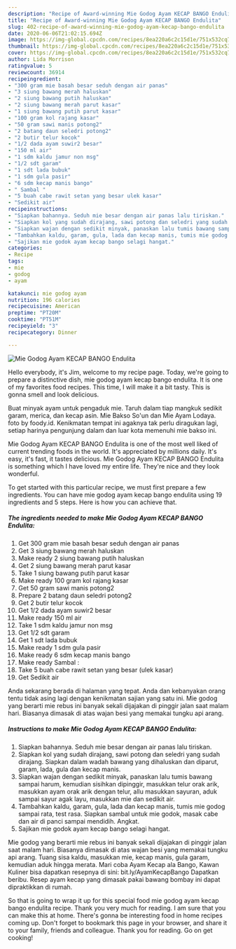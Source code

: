 ```yaml
---
description: "Recipe of Award-winning Mie Godog Ayam KECAP BANGO Endulita"
title: "Recipe of Award-winning Mie Godog Ayam KECAP BANGO Endulita"
slug: 402-recipe-of-award-winning-mie-godog-ayam-kecap-bango-endulita
date: 2020-06-06T21:02:15.694Z
image: https://img-global.cpcdn.com/recipes/8ea220a6c2c15d1e/751x532cq70/mie-godog-ayam-kecap-bango-endulita-foto-resep-utama.jpg
thumbnail: https://img-global.cpcdn.com/recipes/8ea220a6c2c15d1e/751x532cq70/mie-godog-ayam-kecap-bango-endulita-foto-resep-utama.jpg
cover: https://img-global.cpcdn.com/recipes/8ea220a6c2c15d1e/751x532cq70/mie-godog-ayam-kecap-bango-endulita-foto-resep-utama.jpg
author: Lida Morrison
ratingvalue: 5
reviewcount: 36914
recipeingredient:
- "300 gram mie basah besar seduh dengan air panas"
- "3 siung bawang merah haluskan"
- "2 siung bawang putih haluskan"
- "2 siung bawang merah parut kasar"
- "1 siung bawang putih parut kasar"
- "100 gram kol rajang kasar"
- "50 gram sawi manis potong2"
- "2 batang daun seledri potong2"
- "2 butir telur kocok"
- "1/2 dada ayam suwir2 besar"
- "150 ml air"
- "1 sdm kaldu jamur non msg"
- "1/2 sdt garam"
- "1 sdt lada bubuk"
- "1 sdm gula pasir"
- "6 sdm kecap manis bango"
- " Sambal "
- "5 buah cabe rawit setan yang besar ulek kasar"
- "Sedikit air"
recipeinstructions:
- "Siapkan bahannya. Seduh mie besar dengan air panas lalu tiriskan."
- "Siapkan kol yang sudah dirajang, sawi potong dan seledri yang sudah dirajang. Siapkan dalam wadah bawang yang dihaluskan dan diparut, garam, lada, gula dan kecap manis."
- "Siapkan wajan dengan sedikit minyak, panaskan lalu tumis bawang sampai harum, kemudian sisihkan dipinggir, masukkan telur orak arik, masukkan ayam orak arik dengan telur, allu masukkan sayuran, aduk sampai sayur agak layu, masukkan mie dan sedikit air."
- "Tambahkan kaldu, garam, gula, lada dan kecap manis, tumis mie godog sampai rata, test rasa. Siapkan sambal untuk mie godok, masak cabe dan air di panci sampai mendidih. Angkat."
- "Sajikan mie godok ayam kecap bango selagi hangat."
categories:
- Recipe
tags:
- mie
- godog
- ayam

katakunci: mie godog ayam 
nutrition: 196 calories
recipecuisine: American
preptime: "PT20M"
cooktime: "PT51M"
recipeyield: "3"
recipecategory: Dinner

---
```



![Mie Godog Ayam KECAP BANGO Endulita](https://img-global.cpcdn.com/recipes/8ea220a6c2c15d1e/751x532cq70/mie-godog-ayam-kecap-bango-endulita-foto-resep-utama.jpg)

Hello everybody, it's Jim, welcome to my recipe page. Today, we're going to prepare a distinctive dish, mie godog ayam kecap bango endulita. It is one of my favorites food recipes. This time, I will make it a bit tasty. This is gonna smell and look delicious.

Buat minyak ayam untuk pengaduk mie. Taruh dalam tiap mangkuk sedikit garam, merica, dan kecap asin. Mie Bakso So&#39;un dan Mie Ayam Lodaya. foto by foody.id. Kenikmatan tempat ini agaknya tak perlu diragukan lagi, setiap harinya pengunjung dalam dan luar kota memenuhi mie bakso ini.

Mie Godog Ayam KECAP BANGO Endulita is one of the most well liked of current trending foods in the world. It's appreciated by millions daily. It's easy, it's fast, it tastes delicious. Mie Godog Ayam KECAP BANGO Endulita is something which I have loved my entire life. They're nice and they look wonderful.


To get started with this particular recipe, we must first prepare a few ingredients. You can have mie godog ayam kecap bango endulita using 19 ingredients and 5 steps. Here is how you can achieve that.

<!--inarticleads1-->

##### The ingredients needed to make Mie Godog Ayam KECAP BANGO Endulita:

1. Get 300 gram mie basah besar seduh dengan air panas
1. Get 3 siung bawang merah haluskan
1. Make ready 2 siung bawang putih haluskan
1. Get 2 siung bawang merah parut kasar
1. Take 1 siung bawang putih parut kasar
1. Make ready 100 gram kol rajang kasar
1. Get 50 gram sawi manis potong2
1. Prepare 2 batang daun seledri potong2
1. Get 2 butir telur kocok
1. Get 1/2 dada ayam suwir2 besar
1. Make ready 150 ml air
1. Take 1 sdm kaldu jamur non msg
1. Get 1/2 sdt garam
1. Get 1 sdt lada bubuk
1. Make ready 1 sdm gula pasir
1. Make ready 6 sdm kecap manis bango
1. Make ready  Sambal :
1. Take 5 buah cabe rawit setan yang besar (ulek kasar)
1. Get Sedikit air


Anda sekarang berada di halaman yang tepat. Anda dan kebanyakan orang tentu tidak asing lagi dengan kenikmatan sajian yang satu ini. Mie godog yang berarti mie rebus ini banyak sekali dijajakan di pinggir jalan saat malam hari. Biasanya dimasak di atas wajan besi yang memakai tungku api arang. 

<!--inarticleads2-->

##### Instructions to make Mie Godog Ayam KECAP BANGO Endulita:

1. Siapkan bahannya. Seduh mie besar dengan air panas lalu tiriskan.
1. Siapkan kol yang sudah dirajang, sawi potong dan seledri yang sudah dirajang. Siapkan dalam wadah bawang yang dihaluskan dan diparut, garam, lada, gula dan kecap manis.
1. Siapkan wajan dengan sedikit minyak, panaskan lalu tumis bawang sampai harum, kemudian sisihkan dipinggir, masukkan telur orak arik, masukkan ayam orak arik dengan telur, allu masukkan sayuran, aduk sampai sayur agak layu, masukkan mie dan sedikit air.
1. Tambahkan kaldu, garam, gula, lada dan kecap manis, tumis mie godog sampai rata, test rasa. Siapkan sambal untuk mie godok, masak cabe dan air di panci sampai mendidih. Angkat.
1. Sajikan mie godok ayam kecap bango selagi hangat.


Mie godog yang berarti mie rebus ini banyak sekali dijajakan di pinggir jalan saat malam hari. Biasanya dimasak di atas wajan besi yang memakai tungku api arang. Tuang sisa kaldu, masukkan mie, kecap manis, gula garam, kemudian aduk hingga merata. Mari coba Ayam Kecap ala Bango, Kawan Kuliner bisa dapatkan resepnya di sini: bit.ly/AyamKecapBango Dapatkan beribu. Resep ayam kecap yang dimasak pakai bawang bombay ini dapat dipraktikkan di rumah. 

So that is going to wrap it up for this special food mie godog ayam kecap bango endulita recipe. Thank you very much for reading. I am sure that you can make this at home. There's gonna be interesting food in home recipes coming up. Don't forget to bookmark this page in your browser, and share it to your family, friends and colleague. Thank you for reading. Go on get cooking!
